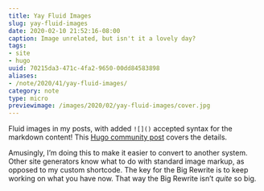 ```yaml
---
title: Yay Fluid Images
slug: yay-fluid-images
date: 2020-02-10 21:52:16-08:00
caption: Image unrelated, but isn't it a lovely day?
tags:
- site
- hugo
uuid: 70215da3-471c-4fa2-9650-00dd84583898
aliases:
- /note/2020/41/yay-fluid-images/
category: note
type: micro
previewimage: /images/2020/02/yay-fluid-images/cover.jpg
---
```

Fluid images in my posts, with added `![]()` accepted syntax for the
markdown content\! This [Hugo community
post](https://discourse.gohugo.io/t/simple-image-render-hook-template-for-responsive-images/22464)
covers the details.

Amusingly, I’m doing this to make it easier to convert to another
system. Other site generators know what to do with standard image
markup, as opposed to my custom shortcode. The key for the Big Rewrite
is to keep working on what you have now. That way the Big Rewrite isn’t
*quite* so big.